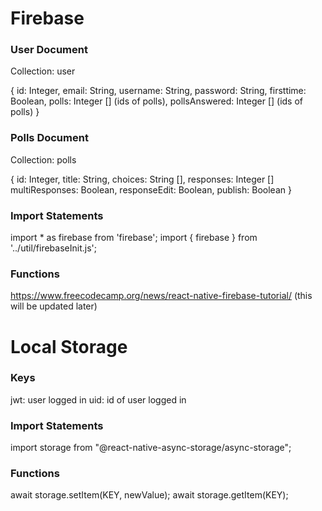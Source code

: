 # Firebase

### User Document
Collection: user

{
  id: Integer,
  email: String,
  username: String,
  password: String,
  firsttime: Boolean,
  polls: Integer [] (ids of polls),
  pollsAnswered: Integer [] (ids of polls)
}

### Polls Document
Collection: polls

{
  id: Integer,
  title: String,
  choices: String [],
  responses: Integer []
  multiResponses: Boolean,
  responseEdit: Boolean,
  publish: Boolean
}

### Import Statements
import * as firebase from 'firebase';
import { firebase } from '../util/firebaseInit.js';

### Functions
https://www.freecodecamp.org/news/react-native-firebase-tutorial/ (this will be updated later)

# Local Storage

### Keys
jwt: user logged in
uid: id of user logged in

### Import Statements
import storage from "@react-native-async-storage/async-storage";

### Functions
await storage.setItem(KEY, newValue);
await storage.getItem(KEY);
